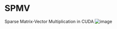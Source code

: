 # SPMV
Sparse Matrix-Vector Multiplication in CUDA
![image](https://github.com/Manuel-Colombo/SPMV/assets/100726406/ba292518-ae9e-4646-90e6-c56b05e0144a)
